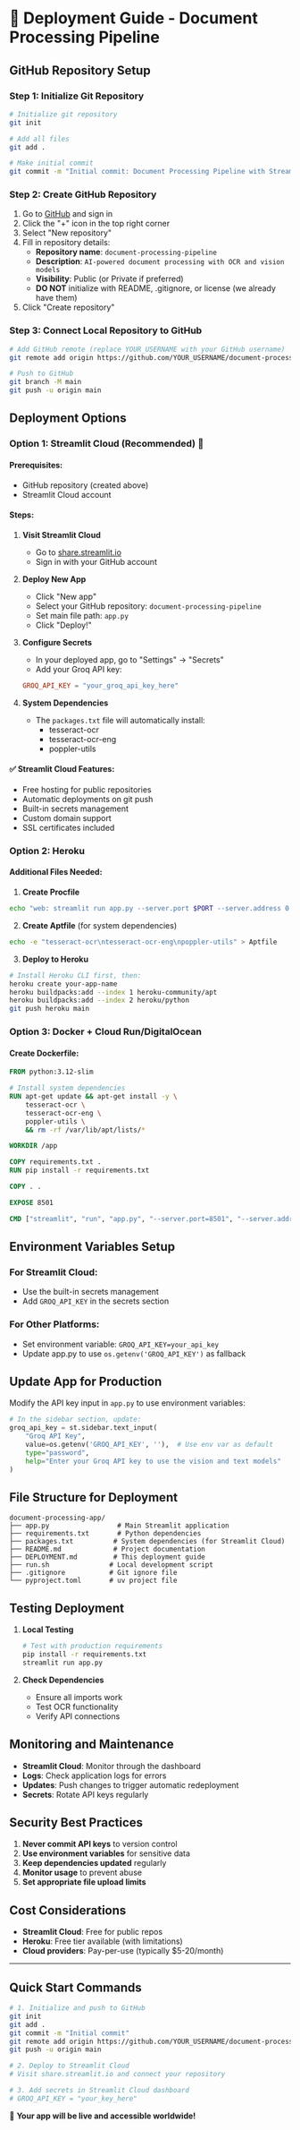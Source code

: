 # 🚀 Deployment Guide - Document Processing Pipeline

## GitHub Repository Setup

### Step 1: Initialize Git Repository

```bash
# Initialize git repository
git init

# Add all files
git add .

# Make initial commit
git commit -m "Initial commit: Document Processing Pipeline with Streamlit"
```

### Step 2: Create GitHub Repository

1. Go to [GitHub](https://github.com) and sign in
2. Click the "+" icon in the top right corner
3. Select "New repository"
4. Fill in repository details:
   - **Repository name**: `document-processing-pipeline`
   - **Description**: `AI-powered document processing with OCR and vision models`
   - **Visibility**: Public (or Private if preferred)
   - **DO NOT** initialize with README, .gitignore, or license (we already have them)
5. Click "Create repository"

### Step 3: Connect Local Repository to GitHub

```bash
# Add GitHub remote (replace YOUR_USERNAME with your GitHub username)
git remote add origin https://github.com/YOUR_USERNAME/document-processing-pipeline.git

# Push to GitHub
git branch -M main
git push -u origin main
```

## Deployment Options

### Option 1: Streamlit Cloud (Recommended) 🌟

#### Prerequisites:
- GitHub repository (created above)
- Streamlit Cloud account

#### Steps:

1. **Visit Streamlit Cloud**
   - Go to [share.streamlit.io](https://share.streamlit.io)
   - Sign in with your GitHub account

2. **Deploy New App**
   - Click "New app"
   - Select your GitHub repository: `document-processing-pipeline`
   - Set main file path: `app.py`
   - Click "Deploy!"

3. **Configure Secrets**
   - In your deployed app, go to "Settings" → "Secrets"
   - Add your Groq API key:
   ```toml
   GROQ_API_KEY = "your_groq_api_key_here"
   ```

4. **System Dependencies**
   - The `packages.txt` file will automatically install:
     - tesseract-ocr
     - tesseract-ocr-eng
     - poppler-utils

#### ✅ **Streamlit Cloud Features:**
- Free hosting for public repositories
- Automatic deployments on git push
- Built-in secrets management
- Custom domain support
- SSL certificates included

### Option 2: Heroku

#### Additional Files Needed:

1. **Create Procfile**
```bash
echo "web: streamlit run app.py --server.port $PORT --server.address 0.0.0.0" > Procfile
```

2. **Create Aptfile** (for system dependencies)
```bash
echo -e "tesseract-ocr\ntesseract-ocr-eng\npoppler-utils" > Aptfile
```

3. **Deploy to Heroku**
```bash
# Install Heroku CLI first, then:
heroku create your-app-name
heroku buildpacks:add --index 1 heroku-community/apt
heroku buildpacks:add --index 2 heroku/python
git push heroku main
```

### Option 3: Docker + Cloud Run/DigitalOcean

#### Create Dockerfile:
```dockerfile
FROM python:3.12-slim

# Install system dependencies
RUN apt-get update && apt-get install -y \
    tesseract-ocr \
    tesseract-ocr-eng \
    poppler-utils \
    && rm -rf /var/lib/apt/lists/*

WORKDIR /app

COPY requirements.txt .
RUN pip install -r requirements.txt

COPY . .

EXPOSE 8501

CMD ["streamlit", "run", "app.py", "--server.port=8501", "--server.address=0.0.0.0"]
```

## Environment Variables Setup

### For Streamlit Cloud:
- Use the built-in secrets management
- Add `GROQ_API_KEY` in the secrets section

### For Other Platforms:
- Set environment variable: `GROQ_API_KEY=your_api_key`
- Update app.py to use `os.getenv('GROQ_API_KEY')` as fallback

## Update App for Production

Modify the API key input in `app.py` to use environment variables:

```python
# In the sidebar section, update:
groq_api_key = st.sidebar.text_input(
    "Groq API Key",
    value=os.getenv('GROQ_API_KEY', ''),  # Use env var as default
    type="password",
    help="Enter your Groq API key to use the vision and text models"
)
```

## File Structure for Deployment

```
document-processing-app/
├── app.py                 # Main Streamlit application
├── requirements.txt       # Python dependencies
├── packages.txt          # System dependencies (for Streamlit Cloud)
├── README.md             # Project documentation
├── DEPLOYMENT.md         # This deployment guide
├── run.sh               # Local development script
├── .gitignore           # Git ignore file
└── pyproject.toml       # uv project file
```

## Testing Deployment

1. **Local Testing**
   ```bash
   # Test with production requirements
   pip install -r requirements.txt
   streamlit run app.py
   ```

2. **Check Dependencies**
   - Ensure all imports work
   - Test OCR functionality
   - Verify API connections

## Monitoring and Maintenance

- **Streamlit Cloud**: Monitor through the dashboard
- **Logs**: Check application logs for errors
- **Updates**: Push changes to trigger automatic redeployment
- **Secrets**: Rotate API keys regularly

## Security Best Practices

1. **Never commit API keys** to version control
2. **Use environment variables** for sensitive data
3. **Keep dependencies updated** regularly
4. **Monitor usage** to prevent abuse
5. **Set appropriate file upload limits**

## Cost Considerations

- **Streamlit Cloud**: Free for public repos
- **Heroku**: Free tier available (with limitations)
- **Cloud providers**: Pay-per-use (typically $5-20/month)

---

## Quick Start Commands

```bash
# 1. Initialize and push to GitHub
git init
git add .
git commit -m "Initial commit"
git remote add origin https://github.com/YOUR_USERNAME/document-processing-pipeline.git
git push -u origin main

# 2. Deploy to Streamlit Cloud
# Visit share.streamlit.io and connect your repository

# 3. Add secrets in Streamlit Cloud dashboard
# GROQ_API_KEY = "your_key_here"
```

🎉 **Your app will be live and accessible worldwide!**

